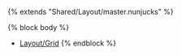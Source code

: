 {% extends "Shared/Layout/master.nunjucks" %}

{% block body %}
- [Layout/Grid](./Layout/Grid)
{% endblock %}
